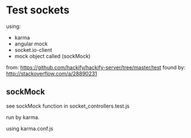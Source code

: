 # Test sockets

using:

- karma
- angular mock
- socket.io-client
- mock object called (sockMock)

from: https://github.com/hackify/hackify-server/tree/master/test
found by: http://stackoverflow.com/a/28890231

## sockMock

see sockMock function in socket_controllers.test.js

run by karma. 

using karma.conf.js
